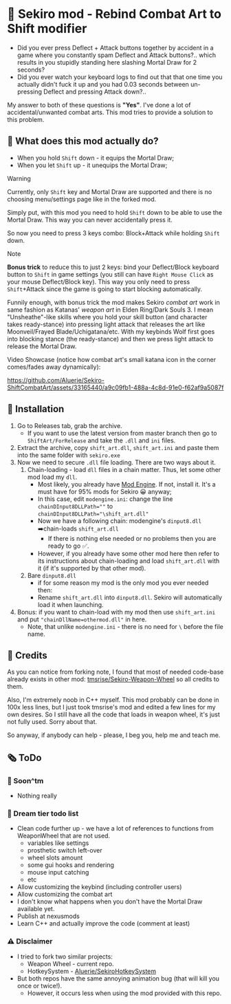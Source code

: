 # 💃 Sekiro mod - Rebind Combat Art to Shift modifier

* Did you ever press Deflect + Attack buttons together by accident in a game where you constantly spam Deflect and Attack buttons?.. which results in you stupidly standing here slashing Mortal Draw for 2 seconds?
* Did you ever watch your keyboard logs to find out that that one time you actually didn't fuck it up and you had 0.03 seconds between un-pressing Deflect and pressing Attack down?..

My answer to both of these questions is **"Yes"**. I've done a lot of accidental/unwanted combat arts. This mod tries to provide a solution to this problem.

## 🤔 What does this mod actually do?

* When you hold `Shift` down - it equips the Mortal Draw;
* When you let `Shift` up - it unequips the Mortal Draw;

> [!WARNING]
> Currently, only `Shift` key and Mortal Draw are supported and there is no choosing menu/settings page like in the forked mod.

Simply put, with this mod you need to hold `Shift` down to be able to use the Mortal Draw. This way you can never accidentally press it.

So now you need to press 3 keys combo: Block+Attack while holding `Shift` down.

> [!NOTE]
> **Bonus trick** to reduce this to just 2 keys: bind your Deflect/Block keyboard button to `Shift` in game settings (you still can have `Right Mouse Click` as your mouse Deflect/Block key). This way you only need to press `Shift`+Attack since the game is going to start blocking automatically.

Funnily enough, with bonus trick the mod makes Sekiro *combat art* work in same fashion as Katanas' *weapon art* in Elden Ring/Dark Souls 3. I mean "Unsheathe"-like skills where you hold your skill button (and character takes ready-stance) into pressing light attack that releases the art like Moonveil/Frayed Blade/Uchigatana/etc. With my keybinds Wolf first goes into blocking stance (the ready-stance) and then we press light attack to release the Mortal Draw.

Video Showcase (notice how combat art's small katana icon in the corner comes/fades away dynamically):

<https://github.com/Aluerie/Sekiro-ShiftCombatArt/assets/33165440/a9c09fb1-488a-4c8d-91e0-f62af9a5087f>

## 🔬 Installation

1. Go to Releases tab, grab the archive.
    * If you want to use the latest version from master branch then go to `ShiftArt/ForRelease` and take the `.dll` and `ini` files.
2. Extract the archive, copy `shift_art.dll`, `shift_art.ini` and paste them into the same folder with `sekiro.exe`
3. Now we need to secure `.dll` file loading. There are two ways about it.
    1. Chain-loading - load `dll` files in a chain matter. Thus, let some other mod load my `dll`.
       * Most likely, you already have [Mod Engine](https://www.nexusmods.com/sekiro/mods/6). If not, install it. It's a must have for 95% mods for Sekiro 😀 anyway;
       * In this case, edit `modengine.ini`: change the line `chainDInput8DLLPath=""` to `chainDInput8DLLPath="\shift_art.dll"`
       * Now we have a following chain: modengine's `dinput8.dll` ➡️chain-loads `shift_art.dll`
           * If there is nothing else needed or no problems then you are ready to go ✅.
       * However, if you already have some other mod here then refer to its instructions about chain-loading and load `shift_art.dll` with it (if it's supported by that other mod).
    2. Bare `dinput8.dll`
        * if for some reason my mod is the only mod you ever needed then:
        * Rename `shift_art.dll` into `dinput8.dll`. Sekiro will automatically load it when launching.
4. Bonus: if you want to chain-load with my mod then use `shift_art.ini` and put `"chainDllName=othermod.dll"` in here.
    * Note, that unlike `modengine.ini` - there is no need for `\` before the file name.

## 👐 Credits

As you can notice from forking note, I found that most of needed code-base already exists in other mod: [tmsrise/Sekiro-Weapon-Wheel](https://github.com/tmsrise/Sekiro-Weapon-Wheel) so all credits to them.

Also, I'm extremely noob in C++ myself. This mod probably can be done in 100x less lines, but I just took tmsrise's mod and edited a few lines for my own desires. So I still have all the code that loads in weapon wheel, it's just not fully used. Sorry about that.

So anyway, if anybody can help - please, I beg you, help me and teach me.

## 🗞️ ToDo

### 🧪 Soon^tm

* Nothing really

### 🌈 Dream tier todo list

* Clean code further up - we have a lot of references to functions from WeaponWheel that are not used.
    * variables like settings
    * prosthetic switch left-over
    * wheel slots amount
    * some gui hooks and rendering
    * mouse input catching
    * etc
* Allow customizing the keybind (including controller users)
* Allow customizing the combat art
* I don't know what happens when you don't have the Mortal Draw available yet.
* Publish at nexusmods
* Learn C++ and actually improve the code (comment at least)

### ⚠️ Disclaimer

* I tried to fork two similar projects:
    * Weapon Wheel - current repo.
    * HotkeySystem - [Aluerie/SekiroHotkeySystem](https://github.com/Aluerie/SekiroHotkeySystem)
* But both repos have the same annoying animation bug (that will kill you once or twice!).
    * However, it occurs less when using the mod provided with this repo.
